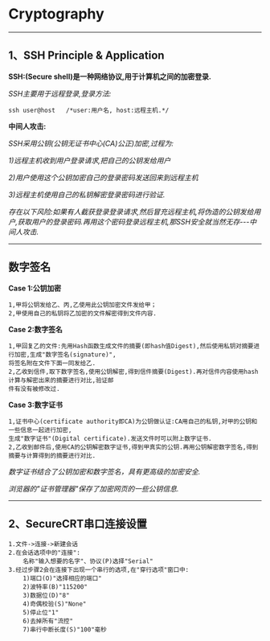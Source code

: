 # Cryptography 
***
## 1、SSH Principle & Application

**SSH:(Secure shell)是一种网络协议,用于计算机之间的加密登录.**

*SSH主要用于远程登录,登录方法:*

	ssh user@host	/*user:用户名, host:远程主机.*/

**中间人攻击:**

*SSH采用公钥(公钥无证书中心(CA)公正)加密,过程为:*

*1)远程主机收到用户登录请求,把自己的公钥发给用户*

*2)用户使用这个公钥加密自己的登录密码发送回来到远程主机*

*3)远程主机使用自己的私钥解密登录密码进行验证.*

*存在以下风险:如果有人截获登录登录请求,然后冒充远程主机,将伪造的公钥发给用户,获取用户的登录密码.再用这个密码登录远程主机,那SSH安全就当然无存---中间人攻击.*
***
## 数字签名

**Case 1:公钥加密**

	1,甲将公钥发给乙、丙,乙使用此公钥加密文件发给甲；
	2,甲使用自己的私钥将乙加密的文件解密得到文件内容.

**Case 2:数字签名**

	1,甲回复乙的文件:先用Hash函数生成文件的摘要(即hash值Digest),然后使用私钥对摘要进行加密,生成"数字签名(signature)",
	将签名附在文件下面一同发给乙.
	2,乙收到信件,取下数字签名,使用公钥解密,得到信件摘要(Digest).再对信件内容使用hash计算与解密出来的摘要进行对比,验证邮
	件有没有被修改过.

**Case 3:数字证书**

	1,证书中心(certificate authority即CA)为公钥做认证:CA用自己的私钥,对甲的公钥和一些信息一起进行加密,
	生成"数字证书"(Digital certificate).发送文件时可以附上数字证书.
	2,乙收到邮件后,使用CA的公钥解密数字证书,得到甲真实的公钥.再用公钥解密数字签名,得到摘要与计算得到的摘要进行对比.
*数字证书结合了公钥加密和数字签名，具有更高级的加密安全.*

*浏览器的"证书管理器"保存了加密网页的一些公钥信息.*
***
## 2、SecureCRT串口连接设置

	1.文件->连接->新建会话
	2.在会话选项中的"连接":
		名称"输入想要的名字"、协议(P)选择"Serial"
	3.经过步骤2会在连接下出现一个串行的选项,在"穿行选项"窗口中:
		1)端口(O)"选择相应的端口"
		2)波特率(B)"115200"
		3)数据位(D)"8"
		4)奇偶校验(S)"None"
		5)停止位"1"
		6)去掉所有"流控"
		7)串行中断长度(S)"100"毫秒

	
